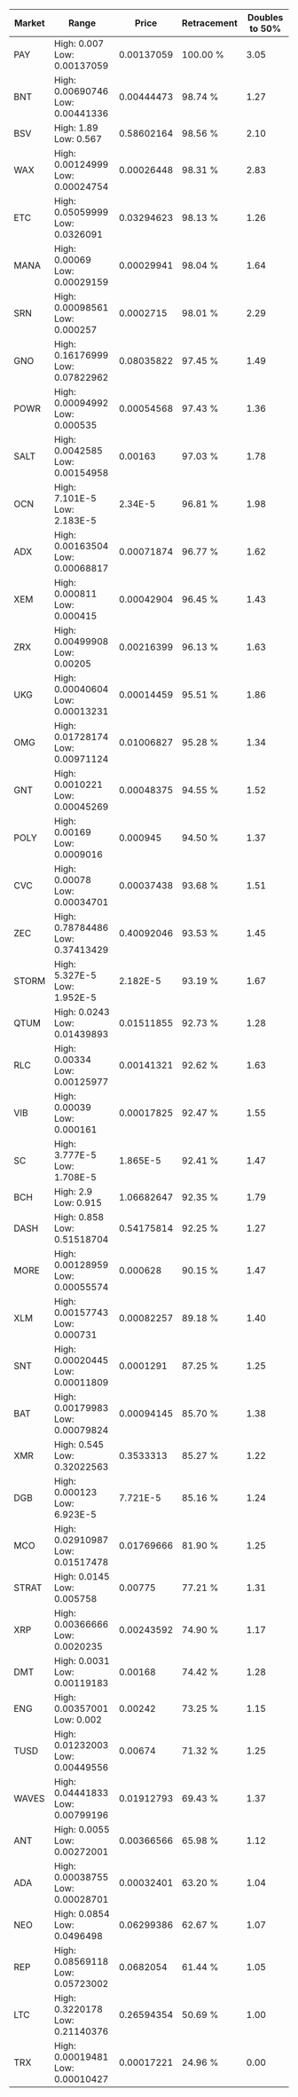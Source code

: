 | Market | Range | Price| Retracement | Doubles to 50% |
| --- | --- | --- | --- | --- |
| PAY | High: 0.007<br />Low: 0.00137059 | 0.00137059 | 100.00 % | 3.05 |
| BNT | High: 0.00690746<br />Low: 0.00441336 | 0.00444473 | 98.74 % | 1.27 |
| BSV | High: 1.89<br />Low: 0.567 | 0.58602164 | 98.56 % | 2.10 |
| WAX | High: 0.00124999<br />Low: 0.00024754 | 0.00026448 | 98.31 % | 2.83 |
| ETC | High: 0.05059999<br />Low: 0.0326091 | 0.03294623 | 98.13 % | 1.26 |
| MANA | High: 0.00069<br />Low: 0.00029159 | 0.00029941 | 98.04 % | 1.64 |
| SRN | High: 0.00098561<br />Low: 0.000257 | 0.0002715 | 98.01 % | 2.29 |
| GNO | High: 0.16176999<br />Low: 0.07822962 | 0.08035822 | 97.45 % | 1.49 |
| POWR | High: 0.00094992<br />Low: 0.000535 | 0.00054568 | 97.43 % | 1.36 |
| SALT | High: 0.0042585<br />Low: 0.00154958 | 0.00163 | 97.03 % | 1.78 |
| OCN | High: 7.101E-5<br />Low: 2.183E-5 | 2.34E-5 | 96.81 % | 1.98 |
| ADX | High: 0.00163504<br />Low: 0.00068817 | 0.00071874 | 96.77 % | 1.62 |
| XEM | High: 0.000811<br />Low: 0.000415 | 0.00042904 | 96.45 % | 1.43 |
| ZRX | High: 0.00499908<br />Low: 0.00205 | 0.00216399 | 96.13 % | 1.63 |
| UKG | High: 0.00040604<br />Low: 0.00013231 | 0.00014459 | 95.51 % | 1.86 |
| OMG | High: 0.01728174<br />Low: 0.00971124 | 0.01006827 | 95.28 % | 1.34 |
| GNT | High: 0.0010221<br />Low: 0.00045269 | 0.00048375 | 94.55 % | 1.52 |
| POLY | High: 0.00169<br />Low: 0.0009016 | 0.000945 | 94.50 % | 1.37 |
| CVC | High: 0.00078<br />Low: 0.00034701 | 0.00037438 | 93.68 % | 1.51 |
| ZEC | High: 0.78784486<br />Low: 0.37413429 | 0.40092046 | 93.53 % | 1.45 |
| STORM | High: 5.327E-5<br />Low: 1.952E-5 | 2.182E-5 | 93.19 % | 1.67 |
| QTUM | High: 0.0243<br />Low: 0.01439893 | 0.01511855 | 92.73 % | 1.28 |
| RLC | High: 0.00334<br />Low: 0.00125977 | 0.00141321 | 92.62 % | 1.63 |
| VIB | High: 0.00039<br />Low: 0.000161 | 0.00017825 | 92.47 % | 1.55 |
| SC | High: 3.777E-5<br />Low: 1.708E-5 | 1.865E-5 | 92.41 % | 1.47 |
| BCH | High: 2.9<br />Low: 0.915 | 1.06682647 | 92.35 % | 1.79 |
| DASH | High: 0.858<br />Low: 0.51518704 | 0.54175814 | 92.25 % | 1.27 |
| MORE | High: 0.00128959<br />Low: 0.00055574 | 0.000628 | 90.15 % | 1.47 |
| XLM | High: 0.00157743<br />Low: 0.000731 | 0.00082257 | 89.18 % | 1.40 |
| SNT | High: 0.00020445<br />Low: 0.00011809 | 0.0001291 | 87.25 % | 1.25 |
| BAT | High: 0.00179983<br />Low: 0.00079824 | 0.00094145 | 85.70 % | 1.38 |
| XMR | High: 0.545<br />Low: 0.32022563 | 0.3533313 | 85.27 % | 1.22 |
| DGB | High: 0.000123<br />Low: 6.923E-5 | 7.721E-5 | 85.16 % | 1.24 |
| MCO | High: 0.02910987<br />Low: 0.01517478 | 0.01769666 | 81.90 % | 1.25 |
| STRAT | High: 0.0145<br />Low: 0.005758 | 0.00775 | 77.21 % | 1.31 |
| XRP | High: 0.00366666<br />Low: 0.0020235 | 0.00243592 | 74.90 % | 1.17 |
| DMT | High: 0.0031<br />Low: 0.00119183 | 0.00168 | 74.42 % | 1.28 |
| ENG | High: 0.00357001<br />Low: 0.002 | 0.00242 | 73.25 % | 1.15 |
| TUSD | High: 0.01232003<br />Low: 0.00449556 | 0.00674 | 71.32 % | 1.25 |
| WAVES | High: 0.04441833<br />Low: 0.00799196 | 0.01912793 | 69.43 % | 1.37 |
| ANT | High: 0.0055<br />Low: 0.00272001 | 0.00366566 | 65.98 % | 1.12 |
| ADA | High: 0.00038755<br />Low: 0.00028701 | 0.00032401 | 63.20 % | 1.04 |
| NEO | High: 0.0854<br />Low: 0.0496498 | 0.06299386 | 62.67 % | 1.07 |
| REP | High: 0.08569118<br />Low: 0.05723002 | 0.0682054 | 61.44 % | 1.05 |
| LTC | High: 0.3220178<br />Low: 0.21140376 | 0.26594354 | 50.69 % | 1.00 |
| TRX | High: 0.00019481<br />Low: 0.00010427 | 0.00017221 | 24.96 % | 0.00 |
